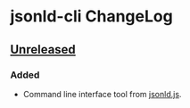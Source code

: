 # jsonld-cli ChangeLog

## [Unreleased]

### Added
- Command line interface tool from [jsonld.js][].

[jsonld.js]: https://github.com/digitalbazaar/jsonld.js

[Unreleased]: https://github.com/digitalbazaar/jsonld-cli/compare/0.0.0...HEAD
